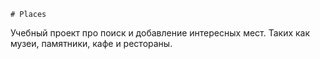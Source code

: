     # Places
Учебный проект про поиск и добавление интересных мест. Таких как музеи, памятники, кафе и рестораны.
